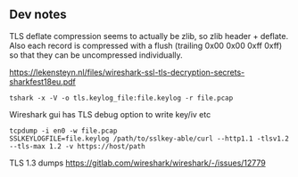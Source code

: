 ## Dev notes

TLS deflate compression seems to actually be zlib, so zlib header + deflate. Also each record is compressed with a flush (trailing 0x00 0x00 0xff 0xff) so that they can be uncompressed individually.

https://lekensteyn.nl/files/wireshark-ssl-tls-decryption-secrets-sharkfest18eu.pdf

```
tshark -x -V -o tls.keylog_file:file.keylog -r file.pcap
```

Wireshark gui has TLS debug option to write key/iv etc

```
tcpdump -i en0 -w file.pcap
SSLKEYLOGFILE=file.keylog /path/to/sslkey-able/curl --http1.1 -tlsv1.2 --tls-max 1.2 -v https://host/path
```

TLS 1.3 dumps https://gitlab.com/wireshark/wireshark/-/issues/12779
